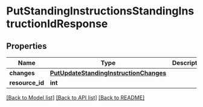 # PutStandingInstructionsStandingInstructionIdResponse

## Properties
Name | Type | Description | Notes
------------ | ------------- | ------------- | -------------
**changes** | [**PutUpdateStandingInstructionChanges**](PutUpdateStandingInstructionChanges.md) |  | [optional] 
**resource_id** | **int** |  | [optional] 

[[Back to Model list]](../README.md#documentation-for-models) [[Back to API list]](../README.md#documentation-for-api-endpoints) [[Back to README]](../README.md)

